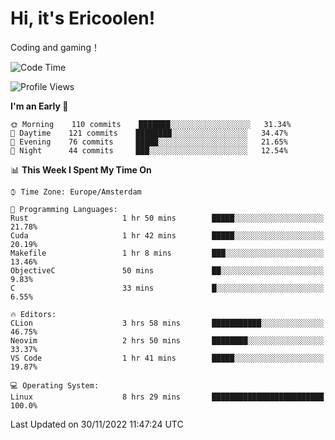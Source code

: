 # Hi, it's Ericoolen!
Coding and gaming！

<!--START_SECTION:waka-->
![Code Time](http://img.shields.io/badge/Code%20Time-543%20hrs%2056%20mins-blue)

![Profile Views](http://img.shields.io/badge/Profile%20Views-6-blue)

**I'm an Early 🐤** 

```text
🌞 Morning    110 commits    ███████░░░░░░░░░░░░░░░░░░   31.34% 
🌆 Daytime    121 commits    ████████░░░░░░░░░░░░░░░░░   34.47% 
🌃 Evening    76 commits     █████░░░░░░░░░░░░░░░░░░░░   21.65% 
🌙 Night      44 commits     ███░░░░░░░░░░░░░░░░░░░░░░   12.54%

```


📊 **This Week I Spent My Time On** 

```text
⌚︎ Time Zone: Europe/Amsterdam

💬 Programming Languages: 
Rust                     1 hr 50 mins        █████░░░░░░░░░░░░░░░░░░░░   21.78% 
Cuda                     1 hr 42 mins        █████░░░░░░░░░░░░░░░░░░░░   20.19% 
Makefile                 1 hr 8 mins         ███░░░░░░░░░░░░░░░░░░░░░░   13.46% 
ObjectiveC               50 mins             ██░░░░░░░░░░░░░░░░░░░░░░░   9.83% 
C                        33 mins             █░░░░░░░░░░░░░░░░░░░░░░░░   6.55%

🔥 Editors: 
CLion                    3 hrs 58 mins       ███████████░░░░░░░░░░░░░░   46.75% 
Neovim                   2 hrs 50 mins       ████████░░░░░░░░░░░░░░░░░   33.37% 
VS Code                  1 hr 41 mins        █████░░░░░░░░░░░░░░░░░░░░   19.87%

💻 Operating System: 
Linux                    8 hrs 29 mins       █████████████████████████   100.0%

```


 Last Updated on 30/11/2022 11:47:24 UTC
<!--END_SECTION:waka-->

